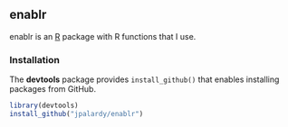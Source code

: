 
## enablr

enablr is an [R](https://www.r-project.org) package with R functions that I use.

### Installation

The **devtools** package provides `install_github()` that enables installing packages from GitHub.

```r
library(devtools)
install_github("jpalardy/enablr")
```

